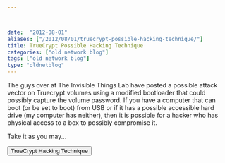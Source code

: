 ```yaml
---



date:  "2012-08-01"
aliases: ["/2012/08/01/truecrypt-possible-hacking-technique/"]
title: TrueCrypt Possible Hacking Technique
categories: ["old network blog"]
tags: ["old network blog"]
type: "oldnetblog"
---
```

The guys over at The Invisible Things Lab have posted a possible attack vector on Truecrypt volumes using a modified bootloader that could possibly capture the volume password.  If you have a computer that can boot (or be set to boot) from USB or if it has a possible accessible hard drive (my computer has neither), then it is possible for a hacker who has physical access to a box to possibly compromise it.


Take it as you may...


<button type="button" class="btn btn-default" size="large" link="http://theinvisiblethings.blogspot.com.au/2009/10/evil-maid-goes-after-truecrypt.html">TrueCrypt Hacking Technique</button>


